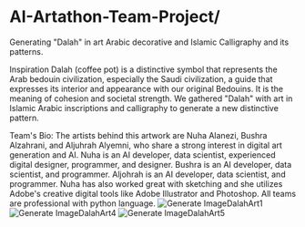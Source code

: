 # AI-Artathon-Team-Project/
Generating "Dalah" in art Arabic decorative and Islamic Calligraphy and its patterns.

Inspiration
Dalah (coffee pot) is a distinctive symbol that represents the Arab bedouin civilization, especially the Saudi civilization, a guide that expresses its interior and appearance with our original Bedouins. It is the meaning of cohesion and societal strength. We gathered "Dalah" with art in Islamic Arabic inscriptions and calligraphy to generate a new distinctive pattern.

Team's Bio:
The artists behind this
artwork are Nuha Alanezi, Bushra Alzahrani, and Aljuhrah Alyemni, who share a
strong interest in digital art generation and AI. Nuha is an AI developer, data
scientist, experienced digital designer, programmer, and designer. 
Bushra is an AI developer,
data scientist, and programmer. Aljohrah is an AI developer, data scientist,
and programmer. Nuha has also worked great with sketching and she utilizes
Adobe's creative digital tools like Adobe Illustrator and Photoshop. All teams
are professional with python language.
![Generate ImageDalahArt1](https://user-images.githubusercontent.com/74384259/138372895-d976a27b-44c7-418a-b8e8-ad2662c74285.png)
![Generate ImageDalahArt4](https://user-images.githubusercontent.com/74384259/138372917-909b8988-e71b-4e64-aa21-7239e819385d.jpeg)
![Generate ImageDalahArt5](https://user-images.githubusercontent.com/74384259/138372940-c419acbd-5a8e-4e29-aba4-15441d8da34e.jpeg)
